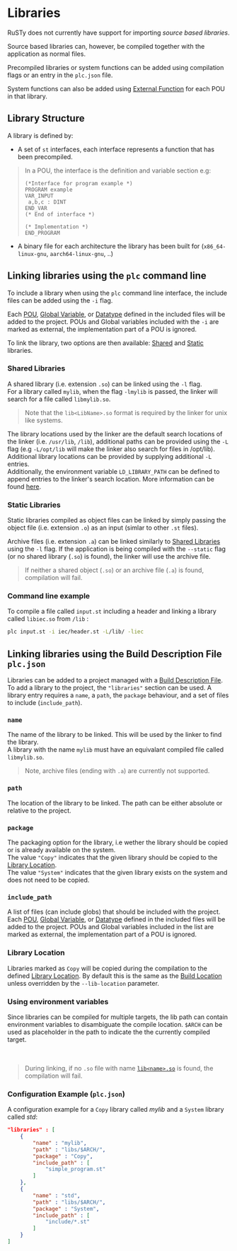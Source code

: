 # Libraries

RuSTy does not currently have support for importing _source based libraries_.

Source based libraries can, however, be compiled together with the application as normal files.

Precompiled libraries or system functions can be added using compilation flags or an entry in the `plc.json` file.

System functions can also be added using [External Function](libraries/external_functions.md) for each POU in that library.

## Library Structure

A library is defined by:

- A set of `st` interfaces, each interface represents a function that has been precompiled.

 > In a POU, the interface is the definition and variable section e.g:
>
 > ```iecst
 > (*Interface for program example *)
 > PROGRAM example
 > VAR_INPUT
 >  a,b,c : DINT
 > END_VAR
 > (* End of interface *)
 >
 > (* Implementation *)
 > END_PROGRAM
 > ```
>
- A binary file for each architecture the library has been built for (`x86_64-linux-gnu`, `aarch64-linux-gnu`, ..)

## Linking libraries using the `plc` command line

To include a library when using the `plc` command line interface, the include files can be added using the `-i` flag.

Each [POU](pous.md), [Global Variable](variables.md), or [Datatype](datatypes.md) defined in the included files will be added to the project.
POUs and Global variables included with the `-i` are marked as external, the implementation part of a POU is ignored.

To link the library, two options are then available: [Shared](#shared-libraries) and [Static](#static-libraries) libraries.

### Shared Libraries

A shared library (i.e. extension `.so`) can be linked using the `-l` flag. </br>
For a library called `mylib`, when the flag `-lmylib` is passed, the linker will search for a file called `libmylib.so`.

> Note that the `lib<LibName>.so` format is required by the linker for unix like systems.

The library locations used by the linker are the default search locations of the linker (i.e. `/usr/lib`, `/lib`), additional paths can be provided using the `-L` flag (e.g `-L/opt/lib` will make the linker also search for files in /opt/lib).</br>
Additional library locations can be provided by supplying additional `-L` entries.</br>
Additionally, the environment variable `LD_LIBRARY_PATH` can be defined to append entries to the linker's search location. More information can be found [here](https://tldp.org/HOWTO/Program-Library-HOWTO/shared-libraries.html).

### Static Libraries

Static libraries compiled as object files can be linked by simply passing the object file (i.e. extension `.o`) as an input (simlar to other `.st` files).

Archive files (i.e. extension `.a`) can be linked similarly to [Shared Libraries](#shared-libraries) using the `-l` flag.
If the application is being compiled with the `--static` flag (or no shared library (`.so`) is found), the linker will use the archive file.</br>

> If neither a shared object (`.so`) or an archive file (`.a`) is found, compilation will fail.

### Command line example

To compile a file called `input.st` including a header and linking a library called `libiec.so` from `/lib` :

```sh
plc input.st -i iec/header.st -L/lib/ -liec
```

## Linking libraries using the Build Description File `plc.json`

Libraries can be added to a project managed with a [Build Description File](using_rusty/build_description_file.md#build-description-file-plcjson). </br>
To add a library to the project, the `"libraries"` section can be used.
A library entry requires a `name`, a `path`, the `package` behaviour, and a set of files to include (`include_path`).

### `name`

The name of the library to be linked. This will be used by the linker to find the library. </br>
A library with the name `mylib` must have an equivalant compiled file called `libmylib.so`.
> Note, archive files (ending with `.a`) are currently not supported.

### `path`

The location of the library to be linked. The path can be either absolute or relative to the project. </br>

### `package`

The packaging option for the library, i.e wether the library should be copied or is already available on the system.</br>
The value <a name="copy">`"Copy"`</a> indicates that the given library should be copied to the [Library Location](#library-location). </br>
The value <a name="system">`"System"`</a> indicates that the given library exists on the system and does not need to be copied.

### `include_path`

A list of files (can include globs) that should be included with the project.</br>
Each [POU](pous.md), [Global Variable](variables.md), or [Datatype](datatypes.md) defined in the included files will be added to the project.
POUs and Global variables included in the list are marked as external, the implementation part of a POU is ignored.

### Library Location

Libraries marked as `Copy` will be copied during the compilation to the defined [Library Location](using_rusty/build_description_file.md#--lib-location).
By default this is the same as the [Build Location](using_rusty/build_description_file.md#--build-location) unless overridden by the `--lib-location` parameter.

### Using environment variables

Since libraries can be compiled for multiple targets, the lib path can contain environment variables to disambiguate the compile location.
`$ARCH` can be used as placeholder in the path to indicate the the currently compiled target.
</br></br></br>

> During linking, if no `.so` file with name [`lib<name>.so`](#name) is found, the compilation will fail.

### Configuration Example (`plc.json`)

A configuration example for a `Copy` library called _mylib_ and a `System` library called _std_:

```json
"libraries" : [
    {
        "name" : "mylib",
        "path" : "libs/$ARCH/",
        "package" : "Copy",
        "include_path" : [
            "simple_program.st"
        ]
    },
    {
        "name" : "std",
        "path" : "libs/$ARCH/",
        "package" : "System",
        "include_path" : [
            "include/*.st"
        ]
    }
]
```
